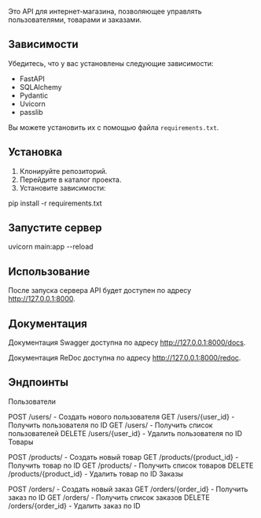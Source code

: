 Это API для интернет-магазина, позволяющее управлять пользователями, товарами и заказами.

## Зависимости

Убедитесь, что у вас установлены следующие зависимости:

- FastAPI
- SQLAlchemy
- Pydantic
- Uvicorn
- passlib

Вы можете установить их с помощью файла `requirements.txt`.

## Установка

1. Клонируйте репозиторий.
2. Перейдите в каталог проекта.
3. Установите зависимости:


pip install -r requirements.txt

## Запустите сервер
uvicorn main:app --reload

## Использование
После запуска сервера API будет доступен по адресу http://127.0.0.1:8000.

## Документация
Документация Swagger доступна по адресу http://127.0.0.1:8000/docs.

Документация ReDoc доступна по адресу http://127.0.0.1:8000/redoc.

## Эндпоинты
Пользователи

POST /users/ - Создать нового пользователя
GET /users/{user_id} - Получить пользователя по ID
GET /users/ - Получить список пользователей
DELETE /users/{user_id} - Удалить пользователя по ID
Товары

POST /products/ - Создать новый товар
GET /products/{product_id} - Получить товар по ID
GET /products/ - Получить список товаров
DELETE /products/{product_id} - Удалить товар по ID
Заказы

POST /orders/ - Создать новый заказ
GET /orders/{order_id} - Получить заказ по ID
GET /orders/ - Получить список заказов
DELETE /orders/{order_id} - Удалить заказ по ID